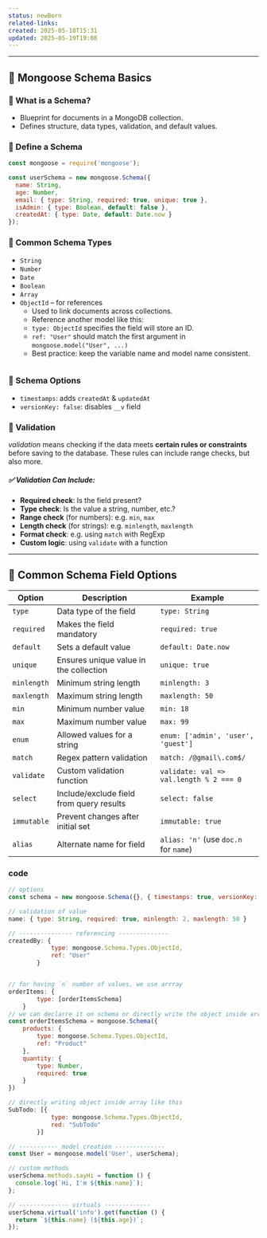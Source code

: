 ```yaml
---
status: newBorn
related-links: 
created: 2025-05-18T15:31
updated: 2025-05-19T19:08
---
```

---


## 🧾 Mongoose Schema Basics

### 🔹 What is a Schema?
- Blueprint for documents in a MongoDB collection.
- Defines structure, data types, validation, and default values.

### 🔹 Define a Schema
```js
const mongoose = require('mongoose');

const userSchema = new mongoose.Schema({
  name: String,
  age: Number,
  email: { type: String, required: true, unique: true },
  isAdmin: { type: Boolean, default: false },
  createdAt: { type: Date, default: Date.now }
});
```

### 🔹 Common Schema Types
- `String`
- `Number`
- `Date`
- `Boolean`
- `Array`
- `ObjectId` – for references
	- Used to link documents across collections.
	- Reference another model like this:
	- `type: ObjectId` specifies the field will store an ID.
	- `ref: "User"` should match the first argument in `mongoose.model("User", ...)` 
	- Best practice: keep the variable name and model name consistent.
``` js

```

### 🔹 Schema Options

- `timestamps`: adds `createdAt` & `updatedAt`
- `versionKey: false`: disables `__v` field

### 🔹 Validation

_validation_ means checking if the data meets **certain rules or constraints** before saving to the database. These rules can include range checks, but also more.

##### ✅ Validation Can Include:

- **Required check**: Is the field present?
- **Type check**: Is the value a string, number, etc.?
- **Range check** (for numbers): e.g. `min`, `max`
- **Length check** (for strings): e.g. `minlength`, `maxlength`
- **Format check**: e.g. using `match` with RegExp
- **Custom logic**: using `validate` with a function

---

## 🧾 Common Schema Field Options

| **Option**     | **Description**                                   | **Example**                                |
|----------------|---------------------------------------------------|--------------------------------------------|
| `type`         | Data type of the field                            | `type: String`                             |
| `required`     | Makes the field mandatory                         | `required: true`                           |
| `default`      | Sets a default value                              | `default: Date.now`                        |
| `unique`       | Ensures unique value in the collection            | `unique: true`                             |
| `minlength`    | Minimum string length                             | `minlength: 3`                             |
| `maxlength`    | Maximum string length                             | `maxlength: 50`                            |
| `min`          | Minimum number value                              | `min: 18`                                  |
| `max`          | Maximum number value                              | `max: 99`                                  |
| `enum`         | Allowed values for a string                       | `enum: ['admin', 'user', 'guest']`         |
| `match`        | Regex pattern validation                          | `match: /@gmail\.com$/`                   |
| `validate`     | Custom validation function                        | `validate: val => val.length % 2 === 0`    |
| `select`       | Include/exclude field from query results          | `select: false`                            |
| `immutable`    | Prevent changes after initial set                 | `immutable: true`                          |
| `alias`        | Alternate name for field                          | `alias: 'n'` (use `doc.n` for `name`)      |



### code

```js
// options
const schema = new mongoose.Schema({}, { timestamps: true, versionKey: false });

// validation of value
name: { type: String, required: true, minlength: 2, maxlength: 50 }

// --------------- referencing --------------
createdBy: {
            type: mongoose.Schema.Types.ObjectId,
            ref: "User"
        }


// for having `n` number of values, we use arrray
orderItems: {
        type: [orderItemsSchema]
    }
// we can declarre it on schema or directly write the object inside array
const orderItemsSchema = mongoose.Schema({
    products: {
        type: mongoose.Schema.Types.ObjectId,
        ref: "Product"
    },
    quantity: {
        type: Number,
        required: true
    }
})

// directly writing object inside array like this
SubTodo: [{
            type: mongoose.Schema.Types.ObjectId,
            red: "SubTodo"
        }]

// ----------- model creation --------------
const User = mongoose.model('User', userSchema);

// custom methods
userSchema.methods.sayHi = function () {
  console.log(`Hi, I'm ${this.name}`);
};

// -------------- virtuals -------------
userSchema.virtual('info').get(function () {
  return `${this.name} (${this.age})`;
});
```



